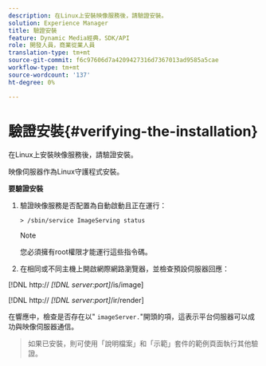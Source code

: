 ```yaml
---
description: 在Linux上安裝映像服務後，請驗證安裝。
solution: Experience Manager
title: 驗證安裝
feature: Dynamic Media經典，SDK/API
role: 開發人員，商業從業人員
translation-type: tm+mt
source-git-commit: f6c97606d7a4209427316d7367013ad9585a5cae
workflow-type: tm+mt
source-wordcount: '137'
ht-degree: 0%

---
```



# 驗證安裝{#verifying-the-installation}

在Linux上安裝映像服務後，請驗證安裝。

映像伺服器作為Linux守護程式安裝。

**要驗證安裝**

1. 驗證映像服務是否配置為自動啟動且正在運行：

   `> /sbin/service ImageServing status`

   >[!NOTE]
   >
   >您必須擁有root權限才能運行這些指令碼。

1. 在相同或不同主機上開啟網際網路瀏覽器，並檢查預設伺服器回應：

[!DNL http:// *[!DNL server:port]*/is/image]

[!DNL http:// *[!DNL server:port]*/ir/render]

在響應中，檢查是否存在以&quot; `imageServer.`&quot;開頭的項，這表示平台伺服器可以成功與映像伺服器通信。
>如果已安裝，則可使用「說明檔案」和「示範」套件的範例頁面執行其他驗證。

